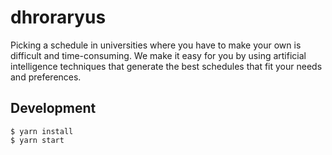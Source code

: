 # dhroraryus

Picking a schedule in universities where you have to make your own is difficult and time-consuming. We make it easy for you by using artificial intelligence techniques that generate the best schedules that fit your needs and preferences.

## Development

```shell
$ yarn install
$ yarn start
```

